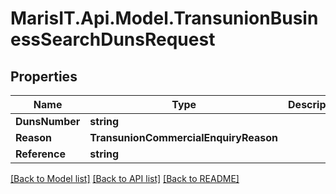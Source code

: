
# MarisIT.Api.Model.TransunionBusinessSearchDunsRequest

## Properties

Name | Type | Description | Notes
------------ | ------------- | ------------- | -------------
**DunsNumber** | **string** |  | 
**Reason** | **TransunionCommercialEnquiryReason** |  | 
**Reference** | **string** |  | [optional] 

[[Back to Model list]](../README.md#documentation-for-models)
[[Back to API list]](../README.md#documentation-for-api-endpoints)
[[Back to README]](../README.md)

